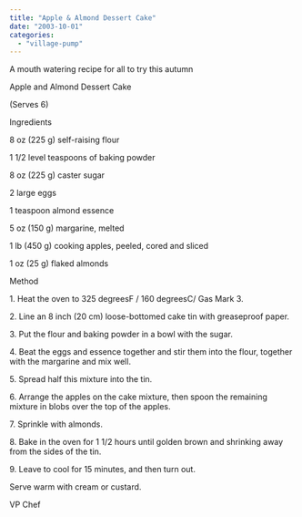 ```yaml
---
title: "Apple & Almond Dessert Cake"
date: "2003-10-01"
categories: 
  - "village-pump"
---
```


A mouth watering recipe for all to try this autumn

Apple and Almond Dessert Cake

(Serves 6)

Ingredients

8 oz (225 g) self-raising flour

1 1/2 level teaspoons of baking powder

8 oz (225 g) caster sugar

2 large eggs

1 teaspoon almond essence

5 oz (150 g) margarine, melted

1 lb (450 g) cooking apples, peeled, cored and sliced

1 oz (25 g) flaked almonds

Method

1\. Heat the oven to 325 degreesF / 160 degreesC/ Gas Mark 3.

2\. Line an 8 inch (20 cm) loose-bottomed cake tin with greaseproof paper.

3\. Put the flour and baking powder in a bowl with the sugar.

4\. Beat the eggs and essence together and stir them into the flour, together with the margarine and mix well.

5\. Spread half this mixture into the tin.

6\. Arrange the apples on the cake mixture, then spoon the remaining mixture in blobs over the top of the apples.

7\. Sprinkle with almonds.

8\. Bake in the oven for 1 1/2 hours until golden brown and shrinking away from the sides of the tin.

9\. Leave to cool for 15 minutes, and then turn out.

Serve warm with cream or custard.

VP Chef
